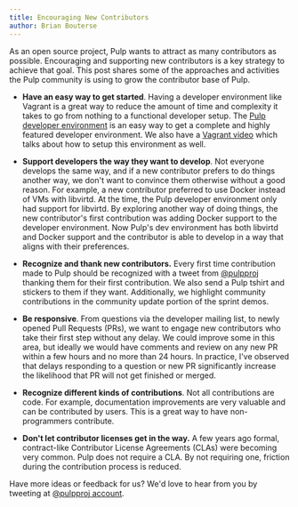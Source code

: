 ```yaml
---
title: Encouraging New Contributors
author: Brian Bouterse
---
```

As an open source project, Pulp wants to attract as many contributors as possible. Encouraging and
supporting new contributors is a key strategy to achieve that goal. This post shares some of the
approaches and activities the Pulp community is using to grow the contributor base of Pulp.

* **Have an easy way to get started**. Having a developer environment like Vagrant is a great way to
  reduce the amount of time and complexity it takes to go from nothing to a functional developer
  setup. The [Pulp developer environment](http://docs.pulpproject.org/dev-guide/contributing/dev_setup.html#vagrant)
  is an easy way to get a complete and highly featured developer environment. We also have a
  [Vagrant video](https://youtu.be/0LDoNPIZyzk) which talks about how to setup this environment as
  well.

* **Support developers the way they want to develop**. Not everyone develops the same way, and if a
  new contributor prefers to do things another way, we don't want to convince them otherwise without
  a good reason. For example, a new contributor preferred to use Docker instead of VMs with
  libvirtd. At the time, the Pulp developer environment only had support for libvirtd. By exploring
  another way of doing things, the new contributor's first contribution was adding Docker support to
  the developer environment. Now Pulp's dev environment has both libvirtd and Docker support and the
  contributor is able to develop in a way that aligns with their preferences.

* **Recognize and thank new contributors.** Every first time contribution made to Pulp should
  be recognized with a tweet from [@pulpproj](https://twitter.com/pulpproj) thanking them for their
  first contribution. We also send a Pulp tshirt and stickers to them if they want. Additionally, we
  highlight community contributions in the community update portion of the sprint demos.

* **Be responsive**. From questions via the developer mailing list, to newly opened Pull Requests
  (PRs), we want to engage new contributors who take their first step without any delay. We could
  improve some in this area, but ideally we would have comments and review on any new PR within a
  few hours and no more than 24 hours. In practice, I've observed that delays responding to a
  question or new PR significantly increase the likelihood that PR will not get finished or merged.

* **Recognize different kinds of contributions**. Not all contributions are code. For example,
  documentation improvements are very valuable and can be contributed by users. This is a great way
  to have non-programmers contribute.

* **Don't let contributor licenses get in the way.** A few years ago formal, contract-like
  Contributor License Agreements (CLAs) were becoming very common. Pulp does not require a CLA. By
  not requiring one, friction during the contribution process is reduced.

Have more ideas or feedback for us? We'd love to hear from you by tweeting at [@pulpproj account](https://twitter.com/pulpproj).